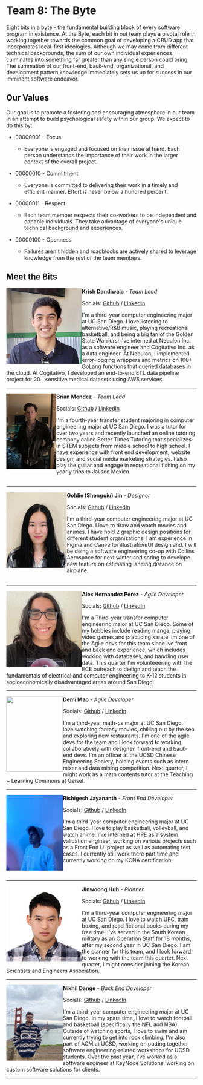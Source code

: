 # Team 8: The Byte

Eight bits in a byte - the fundamental building block of every software program in existence. At the Byte, each bit in out team plays a pivotal role in working together towards the common goal of developing a CRUD app that incorporates local-first ideologies. Although we may come from different technical backgrounds, the sum of our own individual experiences culminates into something far greater than any single person could bring. The summation of our front-end, back-end, organizational, and development pattern knowledge immediately sets us up for success in our imminent software endeavor. 

## Our Values 
Our goal is to promote a fostering and encouraging atmosphere in our team in an attempt to build psychological safety within our group. We expect to do this by: 

- 00000001 - Focus
  - Everyone is engaged and focused on their issue at hand. Each person understands the importance of their work in the larger context of the overall project. 

- 00000010 - Commitment
  - Everyone is committed to delivering their work in a timely and efficient manner. Effort is never below a hundred percent. 

- 00000011 - Respect
  - Each team member respects their co-workers to be independent and capable individuals. They take advantage of everyone's unique technical background and experiences.    

- 00000100 - Openness
  - Failures aren't hidden and roadblocks are actively shared to leverage knowledge from the rest of the team members. 

## Meet the Bits

<img src="photos/Krish.jpg" align="left" width="200" height="200">

**Krish Dandiwala** - *Team Lead*

Socials: [Github](https://github.com/kdandiwala) / [LinkedIn](https://www.linkedin.com/in/krish-dandiwala/)

I'm a third-year computer engineering major at UC San Diego. I love listening to alternative/R&B music, playing recreational basketball, and being a big fan of the Golden State Warriors! I've interned at Nebulon Inc. as a software engineer and Cogitativo Inc. as a data engineer. At Nebulon, I implemented error-logging wrappers and metrics on 100+ GoLang functions that queried databases in the cloud. At Cogitativo, I developed an end-to-end ETL data pipeline project for 20+ sensitive medical datasets using AWS services.

---

<img src="photos/BrianM.jpg" align="left" width="" height="200">

**Brian Mendez** - *Team Lead*

Socials: [Github](https://github.com/b1mendez) / [LinkedIn](https://www.linkedin.com/in/brian-mendez-2530801b0/)

I'm a fourth-year transfer student majoring in computer engineering major at UC San Diego. I was a tutor for over two years and recently launched an online tutoring company called Better Times Tutoring that specializes in STEM subjects from middle school to high school. I have experience with front end development, website design, and social media marketing strategies. I also play the guitar and engage in recreational fishing on my yearly trips to Jalisco Mexico. 
<br>
<br>

---

<img src="photos/Goldie.jpeg" align="left" width="" height="200">

**Goldie (Shengqiu) Jin** - *Designer*

Socials: [Github](https://github.com/sjin799) / [LinkedIn](https://www.linkedin.com/in/shengqiujin/)

 I'm a third-year computer engineering major at UC San Diego. I love to draw and watch movies and animes. I have hold 2 graphic design positions for different student organizations. I am experience in Figma and Canva for illustration/UI design and. I will be doing a software engineering co-op with Collins Aerospace for next winter and spring to develope new feature on estimating landing distance on airplane. 
<br>
<br>

---


<img src="photos/alex.png" align="left" width="200" height="200">

**Alex Hernandez Perez** - *Agile Developer*

Socials: [Github](https://github.com/anh010) / [LinkedIn](https://www.linkedin.com/in/alex-hernandez-perez-843371253/)

I'm a Third-year transfer computer engineering major at UC San Diego. Some of my hobbies include reading manga, playing video games and practicing karate. Im one of the Agile devs for this team since Ive front and back end experience, which includes working with databases, and handling user data. This quarter I'm volunteeering with the ECE outreach to design and teach the fundamentals of electrical and computer engineering to K-12 students in socioeconomically disadvantaged areas around San Diego.


---


<img src="photos/Demi.jpeg" align="left" width="150" height="200">

**Demi Mao** - *Agile Developer*

Socials: [Github](https://github.com/demimao) / [LinkedIn](https://www.linkedin.com/in/demi-mao-823208218/)

I'm a third-year math-cs major at UC San Diego. I love watching fantasy movies, chilling out by the sea and exploring new restaurants. I'm one of the agile devs for the team and I look forward to working collaboratively with designer, front-end and back-end devs. I'm an officer at the UCSD Chinese Engineering Society, holding events such as intern mixer and data mining competition. Next quarter, I might work as a math contents tutor at the Teaching + Learning Commons at Geisel.

---

<img src="photos/Rishi.jpg" align="left" width="" height="200">

**Rishigesh Jayananth** - *Front End Developer*

Socials: [Github](https://github.com/rjayanan) / [LinkedIn](https://www.linkedin.com/in/rishigesh-jayananth-024807243/)

I'm a third-year computer engineering major at UC San Diego. I love to play basketball, volleyball, and watch anime. I've interned at HPE as a system validation engineer, working on various projects such as a Front End UI project as well as automating test cases. I currently still work there part time and currently working on my KCNA certification.  

<br>

---

<img src="photos/Jinwoong.jpg" align="left" width="" height="200">

**Jinwoong Huh** - *Planner*

Socials: [Github](https://github.com/Jaywhuh) / [LinkedIn](https://www.linkedin.com/in/jinwoong-huh-009699197/)

I'm a third-year computer engineering major at UC San Diego. I love to watch UFC, train boxing, and read fictional books during my free time. I've served in the South Korean military as an Operation Staff for 18 months, after my second year in UC San Diego. I am the planner for this team, and I look forward to working with the team this quarter. Next quarter, I might consider joining the Korean Scientists and Engineers Association. 

___

<img src="photos/Nikhil.jpg" align="left" width="" height="200">

**Nikhil Dange** - *Back End Developer*

Socials: [Github](https://github.com/nik-dange) / [LinkedIn](https://www.linkedin.com/in/nsdange/)

I'm a third-year computer engineering major at UC San Diego. In my spare time, I love to watch football and basketball (specifically the NFL and NBA). Outside of watching sports, I love to swim and am currently trying to get into rock climbing. I'm also part of ACM at UCSD, working on putting together software engineering-related workshops for UCSD students. Over the past year, I've worked as a software engineer at KeyNode Solutions, working on custom software solutions for clients. 
<br>

___
